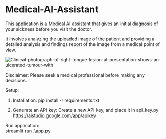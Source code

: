 # Medical-AI-Assistant
This application is a Medical AI assistant that gives an initial diagnosis of your sickness before you visit the doctor. 

It involves analyzing the uploaded image of the patient and providing a detailed analysis and findings report of the image from a medical point of view.

![Clinical-photograph-of-right-tongue-lesion-at-presentation-shows-an-ulcerated-tumour-with](https://github.com/user-attachments/assets/839ddfd1-bed9-4fe9-99df-f1ad75094b47)

Disclaimer: Please seek a medical professional before making any decisions.

Setup:
1. Installation:
pip install -r requirements.txt

2. Generate an API key:
Create a new API key, and place it in api_key.py
https://aistudio.google.com/app/apikey

Run application:
<br>
streamlit run .\app.py
